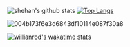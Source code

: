 

![shehan's github stats](https://github-readme-stats.vercel.app/api?username=shehan82&show_icons=true&theme=dracula)        [![Top Langs](https://github-readme-stats.vercel.app/api/top-langs/?username=shehan82&layout=compact)](https://github.com/anuraghazra/github-readme-stats)

![004b173f6e3d6843df10114e087f30a8](https://user-images.githubusercontent.com/55059232/97798712-889dc580-1c4e-11eb-93c3-42a57d717799.gif) 


[![willianrod's wakatime stats](https://github-readme-stats.vercel.app/api/wakatime?username=shehan82)](https://github.com/anuraghazra/github-readme-stats)



 
  
  <!--START_SECTION:waka-->
<!--END_SECTION:waka-->









